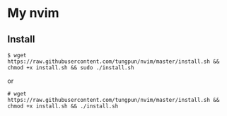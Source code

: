 # My nvim

## Install

```
$ wget https://raw.githubusercontent.com/tungpun/nvim/master/install.sh && chmod +x install.sh && sudo ./install.sh
```

or

```
# wget https://raw.githubusercontent.com/tungpun/nvim/master/install.sh && chmod +x install.sh && ./install.sh
```
